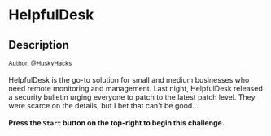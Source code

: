 # HelpfulDesk

## Description

<small>Author: @HuskyHacks</small><br><br>HelpfulDesk is the go-to solution for small and medium businesses  who need remote monitoring and management. Last night, HelpfulDesk  released a security bulletin urging everyone to patch to the latest  patch level. They were scarce on the details, but I bet that can't be good...  <br><br> <b>Press the <code>Start</code> button on the top-right to begin this challenge.</b>


